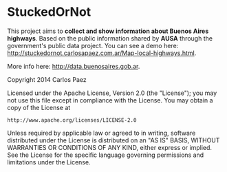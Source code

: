 StuckedOrNot
============

This project aims to **collect and show information about Buenos Aires highways**. Based on the public information shared by **AUSA** through the government's public data project.
You can see a demo here: http://stuckedornot.carlosapaez.com.ar/Map-local-highways.html.

More info here: http://data.buenosaires.gob.ar.


Copyright 2014 Carlos Paez

Licensed under the Apache License, Version 2.0 (the "License");
you may not use this file except in compliance with the License.
You may obtain a copy of the License at

    http://www.apache.org/licenses/LICENSE-2.0

Unless required by applicable law or agreed to in writing, software
distributed under the License is distributed on an "AS IS" BASIS,
WITHOUT WARRANTIES OR CONDITIONS OF ANY KIND, either express or implied.
See the License for the specific language governing permissions and
limitations under the License.
